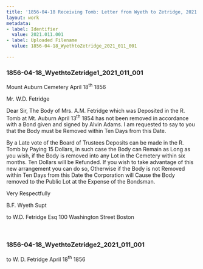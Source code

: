 ```yaml
---
title: '1856-04-18 Receiving Tomb: Letter from Wyeth to Zetridge, 2021.011.001'
layout: work
metadata:
- label: Identifier
  value: 2021.011.001
- label: Uploaded Filename
  value: 1856-04-18_WyethtoZetridge_2021_011_001

---
```

<div class="pages">
<div id="page-1797498">
<h3><a name="page-1797498">1856-04-18_WyethtoZetridge1_2021_011_001</a></h3>
<div class="page-content">
<p>Mount Auburn Cemetery<span class='line-break'> </span>April 18<sup>th</sup> 1856</p>
<p>Mr. W.D. Fetridge</p>
<p>Dear Sir, The<span class='line-break'> </span>Body of Mrs. A.M. Fetridge which was<span class='line-break'> </span>Deposited in the R. Tomb at Mt. Auburn<span class='line-break'> </span>April 13<sup>th</sup> 1854 has not been removed<span class='line-break'> </span>in accordance with a Bond given and<span class='line-break'> </span>signed by Alvin Adams. I am<span class='line-break'> </span>requested to say to you that the Body<span class='line-break'> </span>must be Removed within Ten Days from<span class='line-break'> </span>this Date.</p>
<p>By a Late vote of the Board of<span class='line-break'> </span>Trustees Deposits can be made in the<span class='line-break'> </span>R. Tomb by Paying 15 Dollars, in such<span class='line-break'> </span>case the Body can Remain as Long as you<span class='line-break'> </span>wish, if the Body is removed into any<span class='line-break'> </span>Lot in the Cemetery within six months. Ten<span class='line-break'> </span>Dollars will be Refunded.   If you wish <span class='line-break'> </span>to take advantage of this new arrangement<span class='line-break'> </span>you can do so, Otherwise if the Body is<span class='line-break'> </span>not Removed within Ten Days from this<span class='line-break'> </span>Date the Corporation will Cause the<span class='line-break'> </span>Body removed to the Public Lot at the<span class='line-break'> </span>Expense of the Bondsman.</p>
<p>Very Respectfully</p>
<p>B.F. Wyeth Supt</p>
<p>to W.D. Fetridge Esq<span class='line-break'> </span>100 Washington Street Boston</p>
</div>
</div>
<br />
<div id="page-1797499">
<h3><a name="page-1797499">1856-04-18_WyethtoZetridge2_2021_011_001</a></h3>
<div class="page-content">
<p>to W. D. Fetridge<span class='line-break'> </span>April 18<sup>th</sup> 1856</p>
</div>
</div>
<br />
</div>

